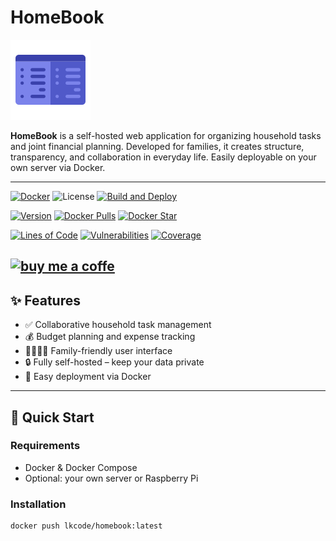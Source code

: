 # HomeBook

![homebook](https://raw.githubusercontent.com/lk-code/homebook/main/icon_128.png)

**HomeBook** is a self-hosted web application for organizing household tasks and joint financial planning. Developed for families, it creates structure, transparency, and collaboration in everyday life. Easily deployable on your own server via Docker.

---

[![Docker](https://img.shields.io/badge/Docker-alpha-blue)](https://hub.docker.com/r/lkcode/homebook)
![License](https://img.shields.io/github/license/lk-code/homebook)
[![Build and Deploy](https://github.com/lk-code/homebook/actions/workflows/build.yml/badge.svg)](https://github.com/lk-code/homebook/actions/workflows/build.yml)

[![Version](https://img.shields.io/docker/v/lkcode/homebook)](https://hub.docker.com/r/lkcode/homebook)
[![Docker Pulls](https://img.shields.io/docker/pulls/lkcode/homebook)](https://hub.docker.com/r/lkcode/homebook)
[![Docker Star](https://img.shields.io/docker/stars/lkcode/homebook)](https://hub.docker.com/r/lkcode/homebook)

[![Lines of Code](https://sonarcloud.io/api/project_badges/measure?project=lk-code_homebook&metric=ncloc)](https://sonarcloud.io/summary/new_code?id=lk-code_homebook)
[![Vulnerabilities](https://sonarcloud.io/api/project_badges/measure?project=lk-code_homebook&metric=vulnerabilities)](https://sonarcloud.io/summary/new_code?id=lk-code_homebook)
[![Coverage](https://sonarcloud.io/api/project_badges/measure?project=lk-code_homebook&metric=coverage)](https://sonarcloud.io/summary/new_code?id=lk-code_homebook)

[![buy me a coffe](https://cdn.buymeacoffee.com/buttons/v2/default-yellow.png)](https://www.buymeacoffee.com/lk.code)
---

## ✨ Features

- ✅ Collaborative household task management
- 💰 Budget planning and expense tracking
- 👨‍👩‍👧‍👦 Family-friendly user interface
- 🔒 Fully self-hosted – keep your data private
- 🐳 Easy deployment via Docker

---

## 🚀 Quick Start

### Requirements

- Docker & Docker Compose
- Optional: your own server or Raspberry Pi

### Installation

```bash
docker push lkcode/homebook:latest
```
